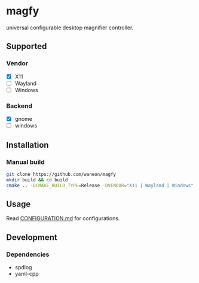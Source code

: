 # magfy
universal configurable desktop magnifier controller.

## Supported
### Vendor
- [x] X11
- [ ] Wayland
- [ ] Windows

### Backend
- [x] gnome
- [ ] windows

## Installation
### Manual build
```sh
git clone https://github.com/waneon/magfy
mkdir build && cd build
cmake .. -DCMAKE_BUILD_TYPE=Release -DVENDOR="X11 | Wayland | Windows"
```

## Usage
Read [CONFIGURATION.md](CONFIGURATION.md) for configurations.

## Development
### Dependencies
* spdlog
* yaml-cpp